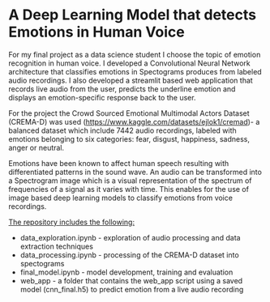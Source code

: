 # A Deep Learning Model that detects  Emotions in Human Voice

For my final project as a data science student I choose the topic of emotion recognition in human voice. I developed a Convolutional Neural Network architecture that classifies emotions in Spectograms produces from labeled audio recordings. I also developed a streamlit based web application that records live audio from the user, predicts the underline emotion and displays an emotion-specific response back to the user.

For the project the Crowd Sourced Emotional Multimodal Actors Dataset (CREMA-D) was used (https://www.kaggle.com/datasets/ejlok1/cremad)- a balanced dataset which include 7442 audio recordings, labeled with emotions belonging to six categories: fear, disgust, happiness, sadness, anger or neutral.

Emotions have been known to affect human speech resulting with differentiated patterns in the sound wave. An audio can be transformed into a Spectrogram image which is a visual representation of the spectrum of frequencies of a signal as it varies with time. This enables for the use of image based deep learning models to classify emotions from voice recordings.

<ins>The repository includes the following:</ins>
* data_exploration.ipynb - exploration of audio processing and data extraction techniques
* data_processing.ipynb - processing of the CREMA-D dataset into spectograms
* final_model.ipynb - model development, training and evaluation
* web_app - a folder that contains the web_app script using a saved model (cnn_final.h5) to predict emotion from a live audio recording
